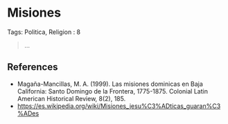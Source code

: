 # Misiones

Tags: Politica, Religion
: 8

> …
> 

## References

- Magaña-Mancillas, M. A. (1999). Las misiones dominicas en Baja California: Santo Domingo de la Frontera, 1775-1875. Colonial Latin American Historical Review, 8(2), 185.
- https://es.wikipedia.org/wiki/Misiones_jesu%C3%ADticas_guaran%C3%ADes